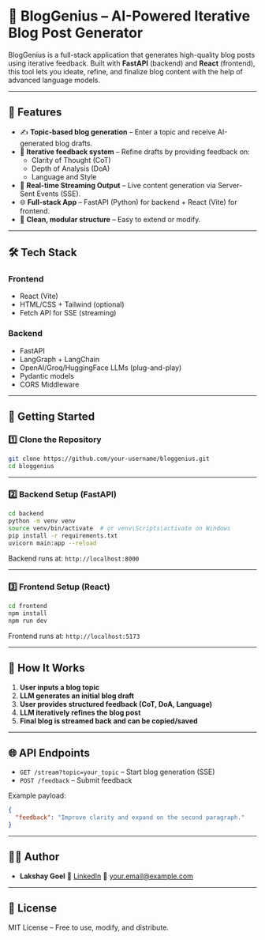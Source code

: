 # 🧠 BlogGenius – AI-Powered Iterative Blog Post Generator

BlogGenius is a full-stack application that generates high-quality blog posts using iterative feedback. Built with **FastAPI** (backend) and **React** (frontend), this tool lets you ideate, refine, and finalize blog content with the help of advanced language models.

---

## 🚀 Features

- ✍️ **Topic-based blog generation** – Enter a topic and receive AI-generated blog drafts.
- 🔁 **Iterative feedback system** – Refine drafts by providing feedback on:
  - Clarity of Thought (CoT)
  - Depth of Analysis (DoA)
  - Language and Style
- 💬 **Real-time Streaming Output** – Live content generation via Server-Sent Events (SSE).
- 🌐 **Full-stack App** – FastAPI (Python) for backend + React (Vite) for frontend.
- 🎯 **Clean, modular structure** – Easy to extend or modify.

---

## 🛠️ Tech Stack

### Frontend
- React (Vite)
- HTML/CSS + Tailwind (optional)
- Fetch API for SSE (streaming)
  
### Backend
- FastAPI
- LangGraph + LangChain
- OpenAI/Groq/HuggingFace LLMs (plug-and-play)
- Pydantic models
- CORS Middleware

---

## 🧪 Getting Started

### 1️⃣ Clone the Repository

```bash
git clone https://github.com/your-username/bloggenius.git
cd bloggenius
````

---

### 2️⃣ Backend Setup (FastAPI)

```bash
cd backend
python -m venv venv
source venv/bin/activate  # or venv\Scripts\activate on Windows
pip install -r requirements.txt
uvicorn main:app --reload
```

Backend runs at: `http://localhost:8000`

---

### 3️⃣ Frontend Setup (React)

```bash
cd frontend
npm install
npm run dev
```

Frontend runs at: `http://localhost:5173`

---

## 🧠 How It Works

1. **User inputs a blog topic**
2. **LLM generates an initial blog draft**
3. **User provides structured feedback (CoT, DoA, Language)**
4. **LLM iteratively refines the blog post**
5. **Final blog is streamed back and can be copied/saved**

---


## 🌐 API Endpoints

* `GET /stream?topic=your_topic` – Start blog generation (SSE)
* `POST /feedback` – Submit feedback

Example payload:

```json
{
  "feedback": "Improve clarity and expand on the second paragraph."
}
```

---

## 🧑‍💻 Author

* **Lakshay Goel**
  🔗 [LinkedIn](https://www.linkedin.com/in/your-profile)
  📧 [your.email@example.com](iamlakshaygoel5990@gmail.com)

---

## 📜 License

MIT License – Free to use, modify, and distribute.
